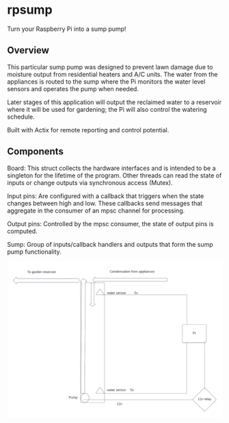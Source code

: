 # rpsump

Turn your Raspberry Pi into a sump pump!

## Overview

This particular sump pump was designed to prevent lawn damage due to moisture output from residential heaters and A/C units. The water from the appliances is routed to the sump where the Pi monitors the water level sensors and operates the pump when needed.

Later stages of this application will output the reclaimed water to a reservoir where it will be used for gardening; the Pi will also control the watering schedule.

Built with Actix for remote reporting and control potential.

## Components

Board: This struct collects the hardware interfaces and is intended to be a singleton for the lifetime of the program. Other threads can read the state of inputs or change outputs via synchronous access (Mutex).

Input pins: Are configured with a callback that triggers when the state changes between high and low. These callbacks send messages that aggregate in the consumer of an mpsc channel for processing.

Output pins: Controlled by the mpsc consumer, the state of output pins is computed.

Sump: Group of inputs/callback handlers and outputs that form the sump pump functionality.

![Sump pump diagram](./assets/rp_sump.png)
